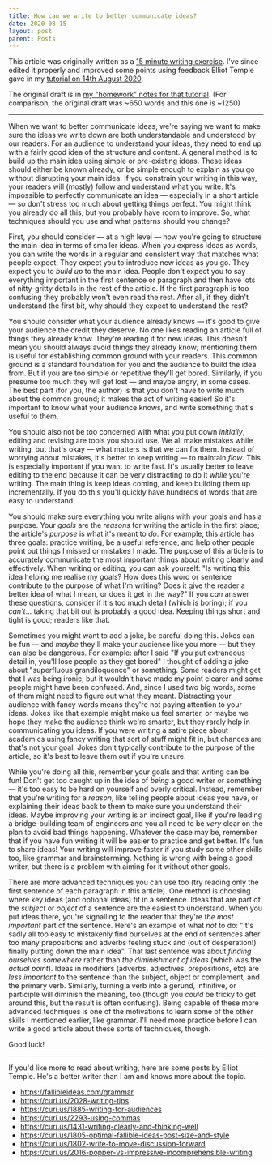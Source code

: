 ```yaml
---
title: How can we write to better communicate ideas?
date: 2020-08-15
layout: post
parent: Posts
---
```


This article was originally written as a [15 minute writing exercise](../../notes/2020-08-13-hw/#15-min-writing-exercise-parameters).
I've since edited it properly and improved some points using feedback Elliot Temple gave in my [tutorial on 14th August 2020](https://youtu.be/EjB1Bn05o_Y?t=1230).

The original draft is in [my "homework" notes for that tutorial](../../notes/2020-08-13-hw/#how-can-you-write-to-better-communicate-to-people-generally). (For comparison, the original draft was ~650 words and this one is ~1250)

----

When we want to better communicate ideas, we're saying we want to make sure the ideas we write down are both understandable and understood by our readers.
For an audience to understand your ideas, they need to end up with a fairly good idea of the structure and content.
A general method is to build up the main idea using simple or pre-existing ideas.
These ideas should either be known already, or be simple enough to explain as you go without disrupting your main idea.
If you constrain your writing in this way, your readers will (mostly) follow and understand what you write.
It's impossible to perfectly communicate an idea &mdash; especially in a short article &mdash; so don't stress too much about getting things perfect.
You might think you already do all this, but you probably have room to improve.
So, what techniques should you use and what patterns should you change?

First, you should consider &mdash; at a high level &mdash; how you're going to structure the main idea in terms of smaller ideas.
When you express ideas as words, you can write the words in a regular and consistent way that matches what people expect.
They expect you to introduce new ideas as you go.
They expect you to *build up* to the main idea.
People don't expect you to say everything important in the first sentence or paragraph and then have lots of nitty-gritty details in the rest of the article.
If the first paragraph is too confusing they probably won't even read the rest.
After all, if they didn't understand the first bit, why should they expect to understand the rest?

You should consider what your audience already knows &mdash; it's good to give your audience the credit they deserve.
No one likes reading an article full of things they already know.
They're reading it for new ideas.
This doesn't mean you should always avoid things they already know; mentioning them is useful for establishing common ground with your readers.
This common ground is a standard foundation for you and the audience to build the idea from.
But if you are too simple or repetitive they'll get bored.
Similarly, if you presume too much they will get lost &mdash; and maybe angry, in some cases.
The best part (for you, the author) is that you don't have to write much about the common ground; it makes the act of writing easier!
So it's important to know what your audience knows, and write something that's useful to them.

You should also not be too concerned with what you put down *initially*, editing and revising are tools you should use.
We all make mistakes while writing, but that's okay &mdash; what matters is that we can fix them.
Instead of worrying about mistakes, it's better to keep writing &mdash; to maintain *flow*.
This is especially important if you want to write fast.
It's usually better to leave editing to the end because it can be very distracting to do it *while* you're writing.
The main thing is keep ideas coming, and keep building them up incrementally.
If you do this you'll quickly have hundreds of words that are easy to understand!

You should make sure everything you write aligns with your goals and has a purpose.
Your *goals* are the *reasons* for writing the article in the first place; the article's *purpose* is what it's meant to *do*.
For example, this article has three goals: practice writing, be a useful reference, and help other people point out things I missed or mistakes I made.
The purpose of this article is to accurately communicate the most important things about writing clearly and effectively.
When writing or editing, you can ask yourself:
"Is writing this idea helping me realise my goals?
How does this word or sentence contribute to the purpose of what I'm writing?
Does it give the reader a better idea of what I mean, or does it get in the way?"
If you *can* answer these questions, consider if it's too much detail (which is boring); if you *can't*... taking that bit out is probably a good idea.
Keeping things short and tight is good; readers like that.

Sometimes you might want to add a joke, be careful doing this.
Jokes can be fun &mdash; and *maybe* they'll make your audience like you more &mdash; but they can also be dangerous.
For example: after I said "If you put extraneous detail in, you'll lose people as they get bored" I thought of adding a joke about "superfluous grandiloquence" or something.
Some readers might get that I was being ironic, but it wouldn't have made my point clearer and some people might have been confused.
And, since I used two big words, some of them might need to figure out what they meant.
Distracting your audience with fancy words means they're not paying attention to your ideas.
Jokes like that example might make us feel smarter, or maybe we hope they make the audience think we're smarter, but they rarely help in communicating you ideas.
If you were writing a satire piece about academics using fancy writing that sort of stuff might fit in, but chances are that's not your goal.
Jokes don't typically contribute to the purpose of the article, so it's best to leave them out if you're unsure.

While you're doing all this, remember your goals and that writing can be fun!
Don't get too caught up in the idea of *being* a good writer or something &mdash; it's too easy to be hard on yourself and overly critical.
Instead, remember that you're writing for a *reason*, like telling people about ideas you have, or explaining their ideas back to them to make sure you understand their ideas.
Maybe improving your writing is an indirect goal, like if you're leading a bridge-building team of engineers and you all need to be *very* clear on the plan to avoid bad things happening.
Whatever the case may be, remember that if you have fun writing it will be easier to practice and get better.
It's fun to share ideas!
Your writing will improve faster if you study some other skills too, like grammar and brainstorming.
Nothing is wrong with being a good writer, but there is a problem with aiming for it without other goals.

There are more advanced techniques you can use too (try reading only the first sentence of each paragraph in this article).
One method is choosing where key ideas (and optional ideas) fit in a sentence.
Ideas that are part of the *subject* or *object* of a sentence are the easiest to understand.
When you put ideas there, you're signalling to the reader that they're *the most important* part of the sentence.
Here's an example of what *not* to do: "It's sadly all too easy to mistakenly find ourselves at the end of sentences after too many prepositions and adverbs feeling stuck and (out of desperation!) finally putting down the main idea".
That last sentence was about *finding ourselves somewhere* rather than *the diminishment of ideas* (which was the *actual point*).
Ideas in modifiers (adverbs, adjectives, prepositions, etc) are *less important* to the sentence than the subject, object or complement, and the primary verb.
Similarly, turning a verb into a gerund, infinitive, or participle will diminish the meaning, too (though you *could* be tricky to get around this, but the result is often confusing).
Being capable of these more advanced techniques is one of the motivations to learn some of the other skills I mentioned earlier, like grammar. I'll need more practice before I can write a good article about these sorts of techniques, though.

Good luck!

----

If you'd like more to read about writing, here are some posts by Elliot Temple. He's a better writer than I am and knows more about the topic.

* <https://fallibleideas.com/grammar>
* <https://curi.us/2028-writing-tips>
* <https://curi.us/1885-writing-for-audiences>
* <https://curi.us/2293-using-commas>
* <https://curi.us/1431-writing-clearly-and-thinking-well>
* <https://curi.us/1805-optimal-fallible-ideas-post-size-and-style>
* <https://curi.us/1802-write-to-move-discussion-forward>
* <https://curi.us/2016-popper-vs-impressive-incomprehensible-writing>
